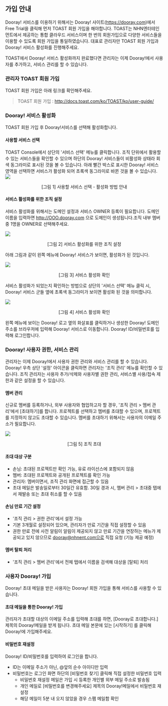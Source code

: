 ## 가입 안내

Dooray! 서비스를 이용하기 위해서는 Dooray! 사이트(https://dooray.com)에서 Free Trial을 클릭해 먼저 TOAST 회원 가입을 해야합니다. TOAST는 NHN엔터테인먼트에서 제공하는 통합 클라우드 서비스이며 한 번의 회원가입으로 다양한 서비스들을 이용할 수 있도록 회원 가입을 통일하였습니다. 대표로 관리자만 TOAST 회원 가입과 Dooray! 서비스 활성화를 진행해주세요. 

TOAST에서 Dooray! 서비스 활성화까지 완료했다면 관리자는 이제 Dooray!에서 사용자를 추가하고, 서비스 관리를 할 수 있습니다. 

### 관리자 TOAST 회원 가입
TOAST 회원 가입은 아래 링크를 확인해주세요. 

> TOAST 회원 가입 : http://docs.toast.com/ko/TOAST/ko/user-guide/  

### Dooray! 서비스 활성화
TOAST 회원 가입 후 Dooray!서비스를 선택해 활성화합니다.  

#### 사용할 서비스 선택
TOAST Console에서 상단의 '서비스 선택' 메뉴를 클릭합니다. 
조직 단위에서 활용할 수 있는 서비스들을 확인할 수 있으며 하단의 Dooray! 서비스들이 비활성화 상태라 회색 동그라미로 표시된 것을 볼 수 있습니다. 아래 빨간 박스로 표시한 Dooray! 서비스 영역을 선택하면 서비스가 활성화 되어 초록색 동그라미로 바뀐 것을 볼 수 있습니다. 
![](http://static.toastoven.net/prod_dooray_project/common/common01.png)
<center>[그림 1] 사용할 서비스 선택 - 활성화 방법 안내 </center> 
  
#### 서비스 활성화를 위한 조직 설정
서비스 활성화를 위해서는 도메인 설정과 서비스 OWNER 등록이 필요합니다. 
도메인 이름을 입력하면 http://OOO.dooray.com 으로 도메인이 생성됩니다.조직 내부 멤버 중 1명을 OWNER로 선택해주세요.  

![](http://static.toastoven.net/prod_dooray_project/common/common02.png)
<center>[그림 2] 서비스 활성화를 위한 조직 설정 </center> 

아래 그림과 같이 왼쪽 메뉴에 Dooray! 서비스가 보이면, 활성화가 된 것입니다.  

![](http://static.toastoven.net/prod_dooray_project/common/common03.png)
<center>[그림 3] 서비스 활성화 확인 </center> 

서비스 활성화가 되었는지 확인하는 방법으로 상단의 '서비스 선택' 메뉴 클릭 시, Dooray! 서비스 군들 옆에 초록색 동그라미가 보이면 활성화 된 것을 의미합니다. 

![](http://static.toastoven.net/prod_dooray_project/common/common04.png)
<center>[그림 4] 서비스 활성화 확인 </center> 

왼쪽 메뉴에 보이는 Dooray! 로고 옆의 화살표를 클릭하거나 생성한 Dooray! 도메인 주소를 브라우저에 입력해 Dooray! 서비스로 이동합니다. 
Dooray! ID/비밀번호를 입력해 로그인합니다.     

### Dooray! 사용자 권한, 서비스 관리 
관리자는 이제 Dooray!에서 사용자 권한 관리와 서비스 관리를 할 수 있습니다. 
Dooray! 우측 상단 '설정' 아이콘을 클릭하면 관리자는 '조직 관리' 메뉴를 확인할 수 있습니다. 
조직 관리자는 사용자 추가/삭제와 사용자별 권한 관리, 서비스별 사용/접속 제한과 같은 설정을 할 수 있습니다.
 
#### 멤버 관리 
신규로 멤버를 등록하거나, 외부 사용자와 협업하고자 할 경우, '조직 관리 > 멤버 관리'에서 [초대하기]를 합니다. 
프로젝트를 선택하고 멤버를 초대할 수 있으며, 프로젝트를 지정하지 않고도 초대할 수 있습니다. 
멤버를 초대하기 위해서는 사용자의 이메일 주소가 필요합니다.  

![](http://static.toastoven.net/prod_dooray_project/common/common05.png)
<center>[그림 5] 조직 초대 </center> 

#### 초대 대상 구분 
- 손님: 초대된 프로젝트만 확인 가능, 유료 라이선스에 포함되지 않음  
- 멤버: 초대된 프로젝트와 공개된 프로젝트를 확인 가능 
- 관리자: 멤버이면서, 조직 관리 화면에 접근할 수 있음  
- 초대 메일은 발송일로부터 30일간 유효함. 30일 경과 시, 멤버 관리 > 초대중 탭에서 재발송 또는 초대 취소를 할 수 있음 
#### 손님 만료 기간 설정 
- '조직 관리 > 권한 관리'에서 설정 가능
- 기본 3개월로 설정되어 있으며, 관리자가 만료 기간을 직접 설정할 수 있음 
- 권한 만료 전에 사전 알림이 알림이 제공되지 않고 만료 기간을 연장하는 메뉴가 제공되고 있지 않으므로 dooray@nhnent.com으로 직접 요청 (기능 제공 예정)
#### 멤버 탈퇴 처리  
- '조직 관리 > 멤버 관리'에서 전체 탭에서 이름을 검색해 대상을 [탈퇴] 처리
  
### 사용자 Dooray! 가입  
Dooray! 초대 메일을 받은 사용자는 Dooray! 회원 가입을 통해 서비스를 사용할 수 있습니다. 

#### 초대 메일을 통한 Dooray! 가입
관리자가 초대할 대상의 이메일 주소를 입력해 초대를 하면, [Dooray로 초대합니다.] 제목의 Dooray!메일을 받게 됩니다.
초대 메일 본문에 있는 [시작하기] 를 클릭해 Dooray!에 가입해주세요. 

#### 비밀번호 재설정 
Dooray! ID/비밀번호를 입력하여 로그인을 합니다.
- ID는 이메일 주소가 아닌, @앞의 순수 아이디만 입력
- 비밀번호는 로그인 화면 하단의 [비밀번호 찾기] 클릭해 직접 설정한 비밀번호 입력
   - 비밀번호 재설정 메일은 가입 시 등록한 개인별 외부 메일 주소로 발송됨
   - 개인 메일로 [비밀번호를 변경해주세요] 제목의 Dooray!메일에서 비밀번호 재설정 
   - 해당 메일이 5분 내 오지 않았을 경우 스팸 메일함 확인 







